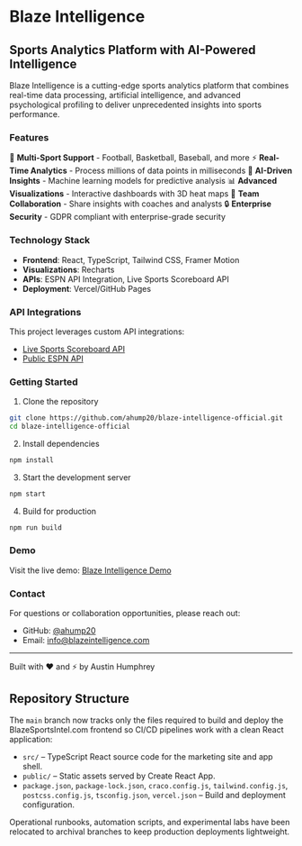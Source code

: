 # Blaze Intelligence

## Sports Analytics Platform with AI-Powered Intelligence

Blaze Intelligence is a cutting-edge sports analytics platform that combines real-time data processing, artificial intelligence, and advanced psychological profiling to deliver unprecedented insights into sports performance.

### Features

🏈 **Multi-Sport Support** - Football, Basketball, Baseball, and more
⚡ **Real-Time Analytics** - Process millions of data points in milliseconds
🧠 **AI-Driven Insights** - Machine learning models for predictive analysis
📊 **Advanced Visualizations** - Interactive dashboards with 3D heat maps
👥 **Team Collaboration** - Share insights with coaches and analysts
🔒 **Enterprise Security** - GDPR compliant with enterprise-grade security

### Technology Stack

- **Frontend**: React, TypeScript, Tailwind CSS, Framer Motion
- **Visualizations**: Recharts
- **APIs**: ESPN API Integration, Live Sports Scoreboard API
- **Deployment**: Vercel/GitHub Pages

### API Integrations

This project leverages custom API integrations:
- [Live Sports Scoreboard API](https://github.com/ahump20/live-sports-scoreboard-api)
- [Public ESPN API](https://github.com/ahump20/public-espn-api)

### Getting Started

1. Clone the repository
```bash
git clone https://github.com/ahump20/blaze-intelligence-official.git
cd blaze-intelligence-official
```

2. Install dependencies
```bash
npm install
```

3. Start the development server
```bash
npm start
```

4. Build for production
```bash
npm run build
```

### Demo

Visit the live demo: [Blaze Intelligence Demo](https://blaze-intelligence-official.vercel.app)

### Contact

For questions or collaboration opportunities, please reach out:
- GitHub: [@ahump20](https://github.com/ahump20)
- Email: info@blazeintelligence.com

---

Built with ❤️ and ⚡ by Austin Humphrey

## Repository Structure

The `main` branch now tracks only the files required to build and deploy the BlazeSportsIntel.com frontend so CI/CD pipelines work with a clean React application:

- `src/` – TypeScript React source code for the marketing site and app shell.
- `public/` – Static assets served by Create React App.
- `package.json`, `package-lock.json`, `craco.config.js`, `tailwind.config.js`, `postcss.config.js`, `tsconfig.json`, `vercel.json` – Build and deployment configuration.

Operational runbooks, automation scripts, and experimental labs have been relocated to archival branches to keep production deployments lightweight.
